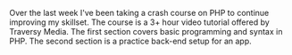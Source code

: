 Over the last week I've been taking a crash course on PHP to continue improving my skillset. 
The course is a 3+ hour video tutorial offered by Traversy Media.
The first section covers basic programming and syntax in PHP.
The second section is a practice back-end setup for an app.
